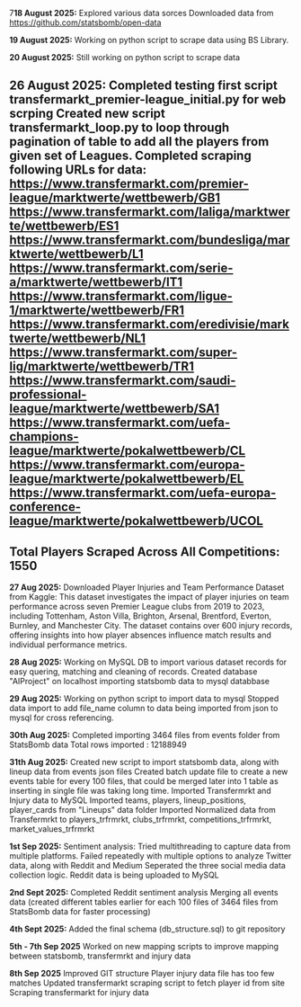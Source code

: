 7**18 August 2025:**
  Explored various data sorces
  Downloaded data from
  https://github.com/statsbomb/open-data

**19 August 2025:**
  Working on python script to scrape data using BS Library.

**20 August 2025:**
  Still working on python script to scrape data
  
**26 August 2025:**
  Completed testing first script transfermarkt_premier-league_initial.py for web scrping
  Created new script transfermarkt_loop.py to loop through pagination of table to add all the players from given set of Leagues.
  Completed scraping following URLs for data:
  https://www.transfermarkt.com/premier-league/marktwerte/wettbewerb/GB1
  https://www.transfermarkt.com/laliga/marktwerte/wettbewerb/ES1
  https://www.transfermarkt.com/bundesliga/marktwerte/wettbewerb/L1
  https://www.transfermarkt.com/serie-a/marktwerte/wettbewerb/IT1
  https://www.transfermarkt.com/ligue-1/marktwerte/wettbewerb/FR1
  https://www.transfermarkt.com/eredivisie/marktwerte/wettbewerb/NL1
  https://www.transfermarkt.com/super-lig/marktwerte/wettbewerb/TR1
  https://www.transfermarkt.com/saudi-professional-league/marktwerte/wettbewerb/SA1
  https://www.transfermarkt.com/uefa-champions-league/marktwerte/pokalwettbewerb/CL
  https://www.transfermarkt.com/europa-league/marktwerte/pokalwettbewerb/EL
  https://www.transfermarkt.com/uefa-europa-conference-league/marktwerte/pokalwettbewerb/UCOL
  ----------------------------------------------------------------------------------------------------------
  Total Players Scraped Across All Competitions: 1550
  ----------------------------------------------------------------------------------------------------------

**27 Aug 2025:**
  Downloaded Player Injuries and Team Performance Dataset from Kaggle:
      This dataset investigates the impact of player injuries on team performance across seven Premier League clubs from 2019 to 2023, including Tottenham, Aston Villa, Brighton, Arsenal, Brentford, Everton, Burnley, and Manchester City. The dataset contains over 600 injury records, offering insights into how player absences influence match results and individual performance metrics.

**28 Aug 2025:**
   Working on MySQL DB to import various dataset records for easy quering, matching and cleaning of records.
   Created database "AIProject" on localhost
   importing statsbomb data to mysql databbase

**29 Aug 2025:**
    Working on python script to import data to mysql
    Stopped data import to add file_name column to data being imported from json to mysql for cross referencing.

**30th Aug 2025:**
  Completed importing 3464 files from events folder from StatsBomb data
  Total rows imported : 12188949

**31th Aug 2025:**
  Created new script to import statsbomb data, along with lineup data from events json files
  Created batch update file to create a new events table for every 100 files, that could be merged later into 1 table as inserting in single file was taking long time.
  Imported Transfermrkt and Injury data to MySQL
  Imported teams, players, lineup_positions, player_cards from "Lineups" data folder
  Imported Normalized data from Transfermrkt to players_trfrmrkt, clubs_trfrmrkt, competitions_trfrmrkt, market_values_trfrmrkt

**1st Sep 2025:**
  Sentiment analysis: Tried multithreading to capture data from multiple platforms. Failed repeatedly with multiple options to analyze Twitter data, along with Reddit and Medium
  Seperated the three social media data collection logic.
  Reddit data is being uploaded to MySQL 

**2nd Sept 2025:**
  Completed Reddit sentiment analysis 
  Merging all events data (created different tables earlier for each 100 files of 3464 files from StatsBomb data for faster processing) 

**4th Sept 2025:**
  Added the final schema (db_structure.sql) to git repository

**5th - 7th Sep 2025**
  Worked on new mapping scripts to improve mapping between statsbomb, transfermrkt and injury data
  
**8th Sep 2025**
  Improved GIT structure
  Player injury data file has too few matches 
  Updated transfermarkt scraping script to fetch player id from site
  Scraping transfermarkt for injury data